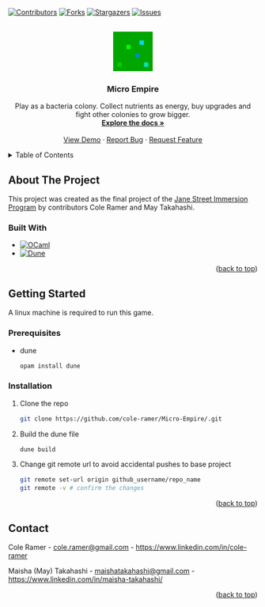 <!-- Improved compatibility of back to top link: See: https://github.com/othneildrew/Best-README-Template/pull/73 -->
<a id="readme-top"></a>
<!--
*** Thanks for checking out the Best-README-Template. If you have a suggestion
*** that would make this better, please fork the repo and create a pull request
*** or simply open an issue with the tag "enhancement".
*** Don't forget to give the project a star!
*** Thanks again! Now go create something AMAZING! :D
-->



<!-- PROJECT SHIELDS -->
<!--
*** I'm using markdown "reference style" links for readability.
*** Reference links are enclosed in brackets [ ] instead of parentheses ( ).
*** See the bottom of this document for the declaration of the reference variables
*** for contributors-url, forks-url, etc. This is an optional, concise syntax you may use.
*** https://www.markdownguide.org/basic-syntax/#reference-style-links
-->
[![Contributors][contributors-shield]][contributors-url]
[![Forks][forks-shield]][forks-url]
[![Stargazers][stars-shield]][stars-url]
[![Issues][issues-shield]][issues-url]



<!-- PROJECT LOGO -->
<br />
<div align="center">
  <a href="https://github.com/cole-ramer/Micro-Empire/">
    <img src="./images/logo.png" alt="Logo" width="80" height="80">
  </a>

<h3 align="center">Micro Empire</h3>

  <p align="center">
    Play as a bacteria colony. Collect nutrients as energy, buy upgrades and fight other colonies to grow bigger.
    <br />
    <a href="https://github.com/cole-ramer/Micro-Empire/"><strong>Explore the docs »</strong></a>
    <br />
    <br />
    <a href="https://youtu.be/ChC5Tsw7PoE">View Demo</a>
    &middot;
    <a href="https://github.com/cole-ramer/Micro-Empire/issues/new?labels=bug&template=bug-report---.md">Report Bug</a>
    &middot;
    <a href="https://github.com/cole-ramer/Micro-Empire/issues/new?labels=enhancement&template=feature-request---.md">Request Feature</a>
  </p>
</div>



<!-- TABLE OF CONTENTS -->
<details>
  <summary>Table of Contents</summary>
  <ol>
    <li>
      <a href="#about-the-project">About The Project</a>
      <ul>
        <li><a href="#built-with">Built With</a></li>
      </ul>
    </li>
    <li>
      <a href="#getting-started">Getting Started</a>
      <ul>
        <li><a href="#prerequisites">Prerequisites</a></li>
        <li><a href="#installation">Installation</a></li>
      </ul>
    <li><a href="#contact">Contact</a></li>
  </ol>
</details>



<!-- ABOUT THE PROJECT -->
## About The Project
This project was created as the final project of the [Jane Street Immersion Program](https://www.janestreet.com/join-jane-street/programs-and-events/jsip/) by contributors Cole Ramer and May Takahashi.

### Built With

* [![OCaml][OCaml.org]][Ocaml-url]
* [![Dune][Docs.dune.com]][Dune-url]

<p align="right">(<a href="#readme-top">back to top</a>)</p>



<!-- GETTING STARTED -->
## Getting Started

A linux machine is required to run this game.

### Prerequisites

* dune
  ```sh
  opam install dune
  ```

### Installation

1. Clone the repo
   ```sh
   git clone https://github.com/cole-ramer/Micro-Empire/.git
   ```
2. Build the dune file
   ```sh
   dune build
   ```
3. Change git remote url to avoid accidental pushes to base project
   ```sh
   git remote set-url origin github_username/repo_name
   git remote -v # confirm the changes
   ```

<p align="right">(<a href="#readme-top">back to top</a>)</p>

<!-- CONTACT -->
## Contact

Cole Ramer - cole.ramer@gmail.com - https://www.linkedin.com/in/cole-ramer

Maisha (May) Takahashi - maishatakahashi@gmail.com - https://www.linkedin.com/in/maisha-takahashi/

<p align="right">(<a href="#readme-top">back to top</a>)</p>


<!-- MARKDOWN LINKS & IMAGES -->
<!-- https://www.markdownguide.org/basic-syntax/#reference-style-links -->
[contributors-shield]: https://img.shields.io/github/contributors/cole-ramer/Micro-Empire.svg?style=for-the-badge
[forks-shield]: https://img.shields.io/github/forks/cole-ramer/Micro-Empire.svg?style=for-the-badge
[stars-shield]: https://img.shields.io/github/stars/cole-ramer/Micro-Empire.svg?style=for-the-badge
[issues-shield]: https://img.shields.io/github/issues/cole-ramer/Micro-Empire.svg?style=for-the-badge

[contributors-url]: https://github.com/cole-ramer/Micro-Empire/graphs/contributors
[forks-url]: https://github.com/cole-ramer/Micro-Empire/network/members
[stars-url]: https://github.com/cole-ramer/Micro-Empire/stargazers
[issues-url]: https://github.com/cole-ramer/Micro-Empire/issues
[linkedin-shield]: https://img.shields.io/badge/-LinkedIn-black.svg?style=for-the-badge&logo=linkedin&colorB=555
[linkedin-url-may]: https://linkedin.com/in/maishatakahashi
[linkedin-url-cole]: https://linkedin.com/in/cole-ramer
[OCaml.org]: https://img.shields.io/badge/OCaml-EB8500?style=for-the-badge&logo=ocaml&logoColor=white
[Ocaml-url]: https://ocaml.org
[Docs.dune.com]: https://img.shields.io/badge/Dune-915A00?style=for-the-badge&logo=dune&logoColor=white
[Dune-url]: https://docs.dune.com
